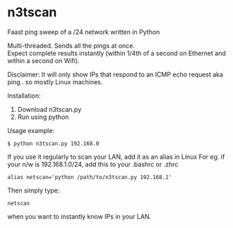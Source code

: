 # n3tscan
Faast ping sweep of a /24 network written in Python

Multi-threaded. Sends all the pings at once. </br>Expect complete results instantly (within 1/4th of a second on Ethernet and within a second on Wifi).

Disclaimer: It will only show IPs that respond to an ICMP echo request aka ping.. so mostly Linux machines.



Installation:
1. Download n3tscan.py
2. Run using python

Usage example: 

`$ python n3tscan.py 192.168.0`

If you use it regularly to scan your LAN, add it as an alias in Linux 
For eg. if your n/w is 192.168.1.0/24, add this to your .bashrc or .zhrc

`alias netscan='python /path/to/n3tscan.py 192.168.1'`

Then simply type:

`netscan`

when you want to instantly know IPs in your LAN.
